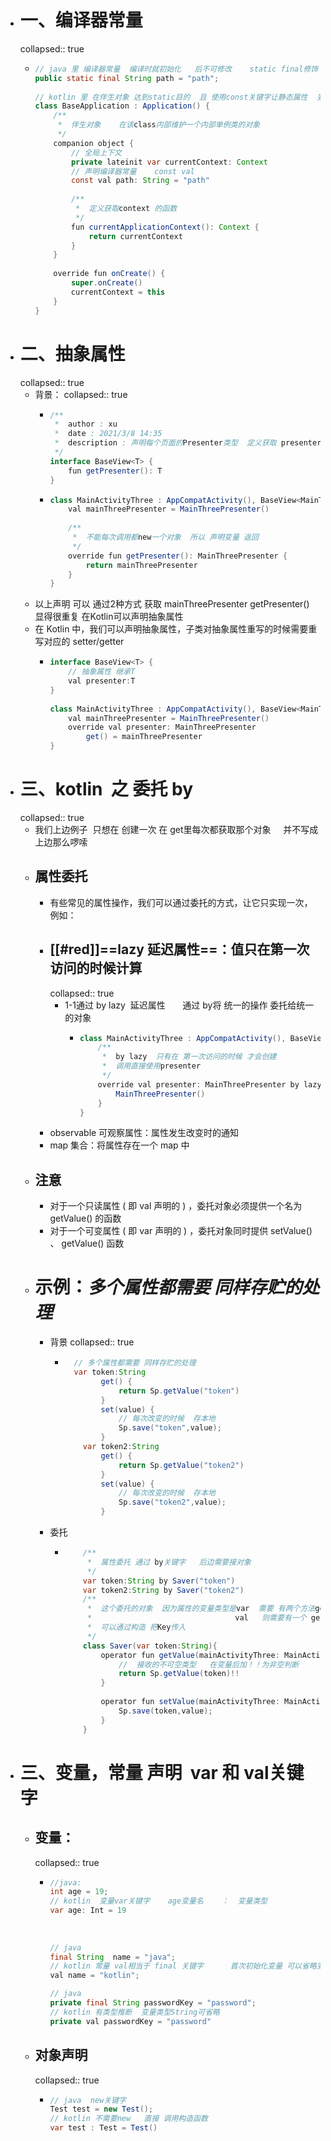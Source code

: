 - # 一、编译器常量
  collapsed:: true
	- ```java
	  // java 里 编译器常量  编译时就初始化   后不可修改    static final修饰
	  public static final String path = "path";
	   
	  // kotlin 里 在伴生对象 达到static目的  且 使用const关键字让静态属性  变成 编译器常量  
	  class BaseApplication : Application() {
	      /**
	       *  伴生对象    在该class内部维护一个内部单例类的对象
	       */
	      companion object {
	          // 全局上下文
	          private lateinit var currentContext: Context
	          // 声明编译器常量    const val
	          const val path: String = "path"
	   
	          /**
	           *  定义获取context 的函数
	           */
	          fun currentApplicationContext(): Context {
	              return currentContext
	          }
	      }
	   
	      override fun onCreate() {
	          super.onCreate()
	          currentContext = this
	      }
	  }
	  ```
- # 二、抽象属性
  collapsed:: true
	- 背景：
	  collapsed:: true
		- ```java
		  /**
		   *  author : xu
		   *  date : 2021/3/8 14:35
		   *  description : 声明每个页面的Presenter类型  定义获取 presenter 方法
		   */
		  interface BaseView<T> {
		      fun getPresenter(): T
		  }
		  ```
		- ```java
		  class MainActivityThree : AppCompatActivity(), BaseView<MainThreePresenter> {
		      val mainThreePresenter = MainThreePresenter()
		   
		      /**
		       *  不能每次调用都new一个对象  所以 声明变量 返回
		       */
		      override fun getPresenter(): MainThreePresenter {
		          return mainThreePresenter
		      }
		  }
		  ```
	- 以上声明 可以 通过2种方式 获取 mainThreePresenter     getPresenter()  显得很重复    在Kotlin可以声明抽象属性
	- 在 Kotlin 中，我们可以声明抽象属性，⼦类对抽象属性重写的时候需要重写对应的
	  setter/getter
		- ```java
		  interface BaseView<T> {
		      // 抽象属性 继承T
		      val presenter:T
		  }
		   
		  class MainActivityThree : AppCompatActivity(), BaseView<MainThreePresenter> {
		      val mainThreePresenter = MainThreePresenter()
		      override val presenter: MainThreePresenter
		          get() = mainThreePresenter
		  }
		  ```
- # 三、kotlin  之 委托 by
  collapsed:: true
	- 我们上边例子  只想在 创建一次 在 get里每次都获取那个对象     并不写成上边那么啰嗦
	- ## **属性委托**
		- 有些常⻅的属性操作，我们可以通过委托的⽅式，让它只实现⼀次，例如：
		- ## [[#red]]==**lazy 延迟属性**==：值只在第⼀次访问的时候计算
		  collapsed:: true
			- 1-1通过 by lazy  延迟属性       通过 by将 统一的操作 委托给统一的对象
				- ```java
				  class MainActivityThree : AppCompatActivity(), BaseView<MainThreePresenter> {
				      /**
				       *  by lazy  只有在 第一次访问的时候 才会创建
				       *  调用直接使用presenter
				       */
				      override val presenter: MainThreePresenter by lazy {
				          MainThreePresenter()
				      }
				  }
				  ```
		- observable 可观察属性：属性发⽣改变时的通知
		- map 集合：将属性存在⼀个 map 中
	- ## 注意
		- 对于⼀个只读属性 ( 即 val 声明的 ) ，委托对象必须提供⼀个名为 getValue() 的函数
		- 对于⼀个可变属性 ( 即 var 声明的 ) ，委托对象同时提供 setValue() 、 getValue() 函数
	- # 示例：*多个属性都需要 同样存贮的处理*
		- 背景
		  collapsed:: true
			- ```java
			    // 多个属性都需要 同样存贮的处理  
			    var token:String
			          get() {
			              return Sp.getValue("token")
			          }
			          set(value) {
			              // 每次改变的时候  存本地
			              Sp.save("token",value);
			          }
			      var token2:String
			          get() {
			              return Sp.getValue("token2")
			          }
			          set(value) {
			              // 每次改变的时候  存本地
			              Sp.save("token2",value);
			          }
			  ```
		- 委托
			- ```java
			      /**
			       *  属性委托 通过 by关键字   后边需要接对象
			       */
			      var token:String by Saver("token")
			      var token2:String by Saver("token2")
			      /**
			       *  这个委托的对象  因为属性的变量类型是var  需要 有两个方法getValue setValue
			       *                                val   则需要有一个 getValue的方法即可
			       *  可以通过构造 把Key传入
			       */
			      class Saver(var token:String){
			          operator fun getValue(mainActivityThree: MainActivityThree, property: KProperty<*>): String {
			              //  接收的不可空类型   在变量后加！！为非空判断
			              return Sp.getValue(token)!!
			          }
			   
			          operator fun setValue(mainActivityThree: MainActivityThree, property: KProperty<*>, s: String) {
			              Sp.save(token,value);
			          }
			      }
			  ```
- # 三、变量，常量 声明  var 和 val关键字
	- ## 变量：
	  collapsed:: true
		- ```java
		  //java:
		  int age = 19;
		  // kotlin  变量var关键字    age变量名    ：  变量类型
		  var age: Int = 19
		   
		   
		   
		  // java
		  final String  name = "java";
		  // kotlin 常量 val相当于 final 关键字      首次初始化变量 可以省略变量类型 kotlin自动识别
		  val name = "kotlin";
		  
		  // java 
		  private final String passwordKey = "password";
		  // kotlin 有类型推断  变量类型String可省略
		  private val passwordKey = "password"
		  ```
	- ## 对象声明
	  collapsed:: true
		- ```java
		  // java  new关键字
		  Test test = new Test();
		  // kotlin 不需要new   直接 调用构造函数
		  var test : Test = Test()
		  ```
